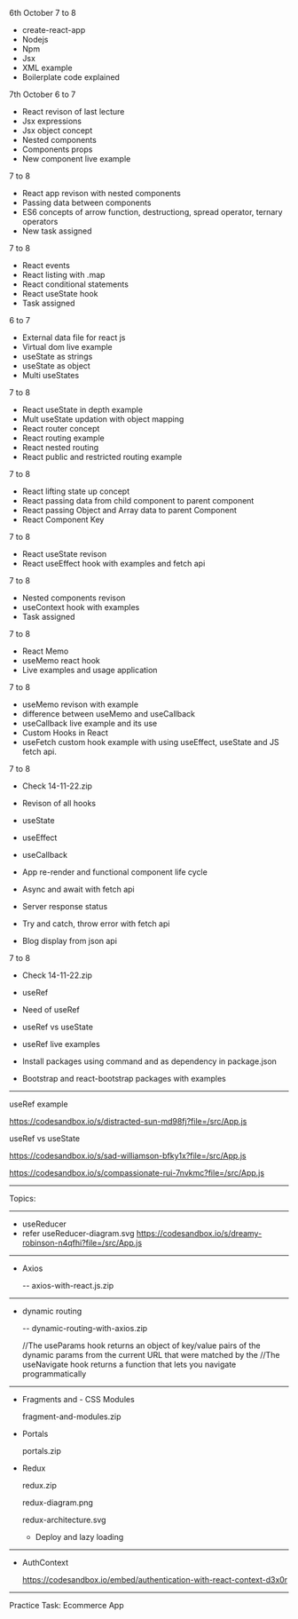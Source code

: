 6th October
7 to 8
- create-react-app
- Nodejs
- Npm
- Jsx 
- XML example
- Boilerplate code explained


7th October
6 to 7
- React revison of last lecture
- Jsx expressions
- Jsx object concept
- Nested components
- Components props
- New component live example


7 to 8
- React app revison with nested components
- Passing data between components
- ES6 concepts of arrow function, destructiong, spread operator, ternary operators
- New task assigned


7 to 8
- React events
- React listing with .map
- React conditional statements
- React useState hook
- Task assigned


6 to 7
- External data file for react js
- Virtual dom live example
- useState as strings
- useState as object
- Multi useStates


7 to 8
- React useState in depth example
- Mult useState updation with object mapping
- React router concept
- React routing example
- React nested routing
- React public and restricted routing example



7 to 8
- React lifting state up concept
- React passing data from child component to parent component
- React passing Object and Array data to parent Component
- React Component Key




7 to 8
- React useState revison
- React useEffect hook with examples and fetch api

7 to 8
- Nested components revison
- useContext hook with examples
- Task assigned


7 to 8
- React Memo
- useMemo react hook
- Live examples and usage application



7 to 8
- useMemo revison with example
- difference between useMemo and useCallback
- useCallback live example and its use 
- Custom Hooks in React
- useFetch custom hook example with using useEffect, useState and JS fetch api.



7 to 8

- Check 14-11-22.zip

- Revison of all hooks
- useState
- useEffect
- useCallback
- App re-render and functional component life cycle
- Async and await with fetch api
- Server response status
- Try and catch, throw error with fetch api
- Blog display from json api



7 to 8

- Check 14-11-22.zip

- useRef 
- Need of useRef
- useRef vs useState
- useRef live examples
- Install packages using command and as dependency in package.json
- Bootstrap and react-bootstrap packages with examples


----------------------------------------------------------

useRef example

https://codesandbox.io/s/distracted-sun-md98fj?file=/src/App.js


useRef vs useState

https://codesandbox.io/s/sad-williamson-bfky1x?file=/src/App.js

https://codesandbox.io/s/compassionate-rui-7nvkmc?file=/src/App.js

----------------------------------------------------------



Topics:

  ----------------------------------------------------------

- useReducer
- refer useReducer-diagram.svg
https://codesandbox.io/s/dreamy-robinson-n4qfhi?file=/src/App.js

----------------------------------------------------------

- Axios

  -- axios-with-react.js.zip

----------------------------------------------------------

- dynamic routing

    -- dynamic-routing-with-axios.zip

    //The useParams hook returns an object of key/value pairs of the dynamic params from the current URL that were matched by the <Route path>
    //The useNavigate hook returns a function that lets you navigate programmatically

----------------------------------------------------------
  
- Fragments and - CSS Modules
  
  fragment-and-modules.zip

- Portals

    portals.zip



- Redux

  redux.zip 
  
  redux-diagram.png 
  
  redux-architecture.svg
  
  - Deploy and lazy loading
  
----------------------------------------------------------

- AuthContext

  https://codesandbox.io/embed/authentication-with-react-context-d3x0r

  
----------------------------------------------------------

Practice Task:
Ecommerce App

